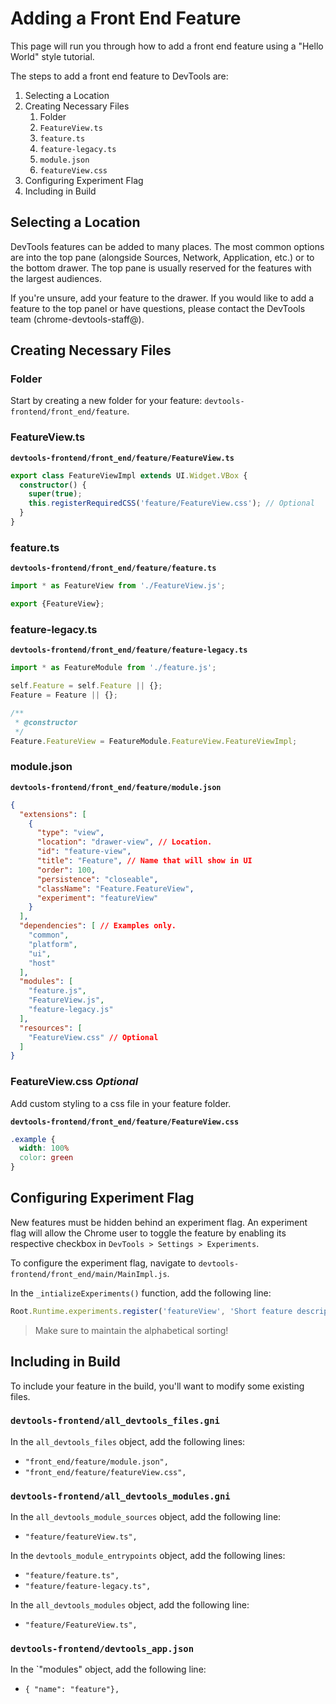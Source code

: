 # Adding a Front End Feature

This page will run you through how to add a front end feature using a "Hello World" style tutorial. 

The steps to add a front end feature to DevTools are:

1. Selecting a Location 
2. Creating Necessary Files
    1. Folder
    2. `FeatureView.ts`
    3. `feature.ts`
    4. `feature-legacy.ts`
    5. `module.json`
    6. `featureView.css`
3. Configuring Experiment Flag
4. Including in Build

## Selecting a Location

DevTools features can be added to many places. The most common options are into the top pane (alongside Sources, Network, Application, etc.) or to the bottom drawer. The top pane is usually reserved for the features with the largest audiences. 

If you're unsure, add your feature to the drawer. If you would like to add a feature to the top panel or have questions, please contact the DevTools team (chrome-devtools-staff@). 


## Creating Necessary Files

### Folder

Start by creating a new folder for your feature: `devtools-frontend/front_end/feature`.

### FeatureView.ts

**`devtools-frontend/front_end/feature/FeatureView.ts`**
```typescript
export class FeatureViewImpl extends UI.Widget.VBox {
  constructor() {
    super(true);
    this.registerRequiredCSS('feature/FeatureView.css'); // Optional
  }
}
```

### feature.ts

**`devtools-frontend/front_end/feature/feature.ts`**
```typescript
import * as FeatureView from './FeatureView.js';

export {FeatureView};
```

### feature-legacy.ts

**`devtools-frontend/front_end/feature/feature-legacy.ts`**
```typescript
import * as FeatureModule from './feature.js';

self.Feature = self.Feature || {};
Feature = Feature || {};

/**
 * @constructor
 */
Feature.FeatureView = FeatureModule.FeatureView.FeatureViewImpl;
```

### module.json

**`devtools-frontend/front_end/feature/module.json`**
```json
{
  "extensions": [
    {
      "type": "view",
      "location": "drawer-view", // Location. 
      "id": "feature-view",
      "title": "Feature", // Name that will show in UI
      "order": 100,
      "persistence": "closeable",
      "className": "Feature.FeatureView",
      "experiment": "featureView"
    }
  ],
  "dependencies": [ // Examples only. 
    "common",
    "platform",
    "ui",
    "host"
  ],
  "modules": [
    "feature.js",
    "FeatureView.js",
    "feature-legacy.js"
  ],
  "resources": [
    "FeatureView.css" // Optional
  ]
}
```

### FeatureView.css *Optional*

Add custom styling to a css file in your feature folder.

**`devtools-frontend/front_end/feature/FeatureView.css`**
```css
.example {
  width: 100%
  color: green
}
```


## Configuring Experiment Flag

New features must be hidden behind an experiment flag. An experiment flag will allow the Chrome user to toggle the feature by enabling its respective checkbox in `DevTools > Settings > Experiments`. 

To configure the experiment flag, navigate to `devtools-frontend/front_end/main/MainImpl.js`.

In the `_intializeExperiments()` function, add the following line:

```javascript
Root.Runtime.experiments.register('featureView', 'Short feature description'); 
```

> Make sure to maintain the alphabetical sorting!

## Including in Build

To include your feature in the build, you'll want to modify some existing files.

### `devtools-frontend/all_devtools_files.gni`

In the `all_devtools_files` object, add the following lines:

  - `"front_end/feature/module.json",`
  - `"front_end/feature/featureView.css",`

### `devtools-frontend/all_devtools_modules.gni`
In the `all_devtools_module_sources` object, add the following line:

  - `"feature/featureView.ts",`


In the `devtools_module_entrypoints` object, add the following lines:

  - `"feature/feature.ts",`
  - `"feature/feature-legacy.ts",`



In the `all_devtools_modules` object, add the following line:

  - `"feature/FeatureView.ts",`

### `devtools-frontend/devtools_app.json`

In the `"modules" object, add the following line: 

- `{ "name": "feature"},`

